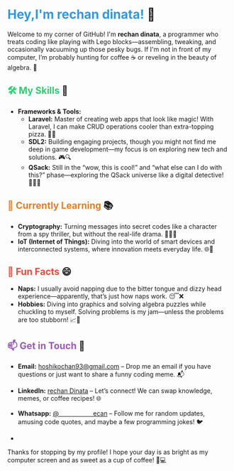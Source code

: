 # <span style="color: #3498db;">Hey,I'm rechan dinata!</span> 🎉


Welcome to my corner of GitHub! I'm <strong>rechan dinata</strong>, a programmer who treats coding like playing with Lego blocks—assembling, tweaking, and occasionally vacuuming up those pesky bugs. If I'm not in front of my computer, I’m probably hunting for coffee ☕ or reveling in the beauty of algebra. 📐

## <span style="color: #2ecc71;">🛠️ My Skills</span> 🚀

- **Frameworks & Tools:**
  - **Laravel:** Master of creating web apps that look like magic! With Laravel, I can make CRUD operations cooler than extra-topping pizza. 🍕✨
  - **SDL2:** Building engaging projects, though you might not find me deep in game development—my focus is on exploring new tech and solutions. 🎮🔍
  - **QSack:** Still in the “wow, this is cool!” and “what else can I do with this?” phase—exploring the QSack universe like a digital detective! 🕵️‍♂️🌟

## <span style="color: #e67e22;">🌱 Currently Learning</span> 📚

- **Cryptography:** Turning messages into secret codes like a character from a spy thriller, but without the real-life drama. 🔐🕵️‍♂️
- **IoT (Internet of Things):** Diving into the world of smart devices and interconnected systems, where innovation meets everyday life. 🌐🔧

## <span style="color: #e74c3c;">🤔 Fun Facts</span> 😄

- **Naps:** I usually avoid napping due to the bitter tongue and dizzy head experience—apparently, that’s just how naps work. 😴❌
- **Hobbies:** Diving into graphics and solving algebra puzzles while chuckling to myself. Solving problems is my jam—unless the problems are too stubborn! 📈🎨

## <span style="color: #9b59b6;">📫 Get in Touch</span> 💬

- **Email:** [hoshikochan93@gmail.com](mailto:hoshikochan93@gmail.com) – Drop me an email if you have questions or just want to share a funny coding meme. 📬
- **LinkedIn:** [rechan Dinata](https://www.linkedin.com/in/rechan-dinata-a80552278/) – Let’s connect! We can swap knowledge, memes, or coffee recipes! 🌐
- **Whatsapp:** [@ㅤㅤㅤㅤㅤㅤecan](https://wa.me/62895422689930) – Follow me for random updates, amusing code quotes, and maybe a few programming jokes! 🐦

- 

Thanks for stopping by my profile! I hope your day is as bright as my computer screen and as sweet as a cup of coffee! 🚀💻
